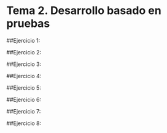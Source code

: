 # Tema 2. Desarrollo basado en pruebas

##Ejercicio 1:





##Ejercicio 2:


##Ejercicio 3:


##Ejercicio 4:


##Ejercicio 5:


##Ejercicio 6:


##Ejercicio 7:


##Ejercicio 8:

